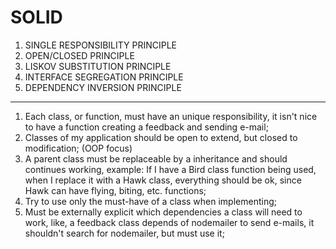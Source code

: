 # SOLID

1. SINGLE RESPONSIBILITY PRINCIPLE
2. OPEN/CLOSED PRINCIPLE
3. LISKOV SUBSTITUTION PRINCIPLE
4. INTERFACE SEGREGATION PRINCIPLE
5. DEPENDENCY INVERSION PRINCIPLE

---

1. Each class, or function, must have an unique responsibility, it isn't nice to have a function creating a feedback and sending e-mail;
2. Classes of my application should be open to extend, but closed to modification; (OOP focus)
3. A parent class must be replaceable by a inheritance and should continues working, example: If I have a Bird class function being used, when I replace it with a Hawk class, everything should be ok, since Hawk can have flying, biting, etc. functions;
4. Try to use only the must-have of a class when implementing;
5. Must be externally explicit which dependencies a class will need to work, like, a feedback class depends of nodemailer to send e-mails, it shouldn't search for nodemailer, but must use it;
